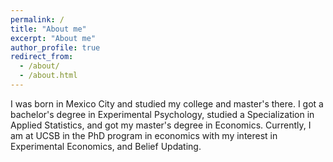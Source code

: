 ```yaml
---
permalink: /
title: "About me"
excerpt: "About me"
author_profile: true
redirect_from: 
  - /about/
  - /about.html
---
```



I was born in Mexico City and studied my college and master's there.
I got a bachelor's degree in Experimental Psychology, 
studied a Specialization in Applied Statistics, 
and got my master's degree in Economics.
Currently, I am at UCSB in the PhD program in economics 
with my interest in Experimental Economics, and Belief Updating. 

